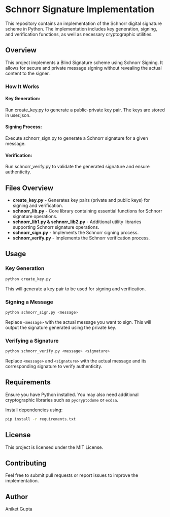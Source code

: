 # Schnorr Signature Implementation

This repository contains an implementation of the Schnorr digital signature scheme in Python. The implementation includes key generation, signing, and verification functions, as well as necessary cryptographic utilities.

## Overview
This project implements a Blind Signature scheme using Schnorr Signing. It allows for secure and private message signing without revealing the actual content to the signer.

### How It Works
#### Key Generation:

Run create_key.py to generate a public-private key pair.
The keys are stored in user.json.
#### Signing Process:

Execute schnorr_sign.py to generate a Schnorr signature for a given message.
#### Verification:

Run schnorr_verify.py to validate the generated signature and ensure authenticity.
## Files Overview

- **create_key.py** - Generates key pairs (private and public keys) for signing and verification.
- **schnorr_lib.py** - Core library containing essential functions for Schnorr signature operations.
- **schnorr_lib1.py & schnorr_lib2.py** - Additional utility libraries supporting Schnorr signature operations.
- **schnorr_sign.py** - Implements the Schnorr signing process.
- **schnorr_verify.py** - Implements the Schnorr verification process.

## Usage

### Key Generation
```bash
python create_key.py
```
This will generate a key pair to be used for signing and verification.

### Signing a Message
```bash
python schnorr_sign.py <message>
```
Replace `<message>` with the actual message you want to sign. This will output the signature generated using the private key.

### Verifying a Signature
```bash
python schnorr_verify.py <message> <signature>
```
Replace `<message>` and `<signature>` with the actual message and its corresponding signature to verify authenticity.

## Requirements
Ensure you have Python installed. You may also need additional cryptographic libraries such as `pycryptodome` or `ecdsa`.

Install dependencies using:
```bash
pip install -r requirements.txt
```

## License
This project is licensed under the MIT License.

## Contributing
Feel free to submit pull requests or report issues to improve the implementation.

## Author
Aniket Gupta

